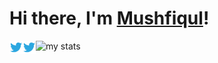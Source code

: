 # Hi there, I'm <a href="https://mushfiqulislam.me">Mushfiqul</a>!

<img alt="my stats" src="https://github-readme-stats.vercel.app/api/top-langs/?username=mushfiqulIslam&langs_count=6&card_width=500&title_color=8E2828&bg_color=717166&text_color=bbb3ae&layout=compact" />

<a href="https://twitter.com/_mushfiqulIslam">
  <img align="left" alt="Mushfiqul Islam | Twitter" width="21px" src="https://raw.githubusercontent.com/mushfiqulIslam/mushfiqulIslam/main/twitter.svg" />
</a>
<a href="https://www.linkedin.com/in/mushfiqul-islam-chowdhury">
  <img align="left" alt="Mushfiqul Islam | LinkedIn" width="21px" src="https://raw.githubusercontent.com/mushfiqulIslam/mushfiqulIslam/main/twitter.svg" />
</a>
<!-- ![Mushfiqul's GitHub stats](https://github-readme-stats.vercel.app/api?username=mushfiqulIslam&&count_private=true&theme=transparent&show_icons=true) -->
<!---
mushfiqulIslam/mushfiqulIslam is a ✨ special ✨ repository because its `README.md` (this file) appears on your GitHub profile.
You can click the Preview link to take a look at your changes.
--->

